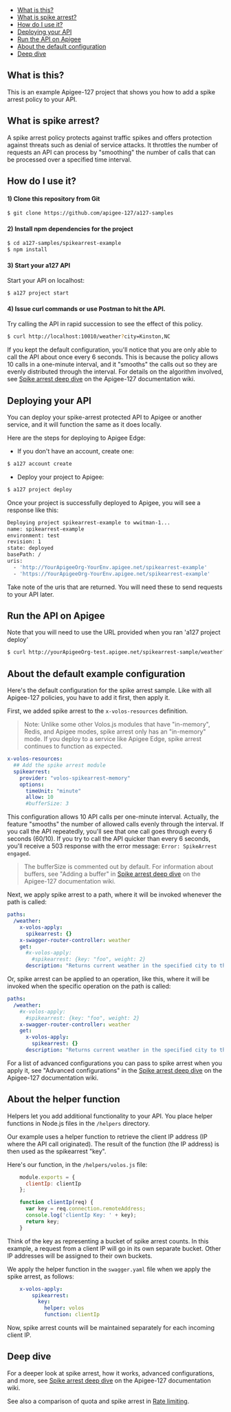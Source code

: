 
* [What is this?](#whatisthis)
* [What is spike arrest?](#whatis)
* [How do I use it?](#howdo)
* [Deploying your API](#deploy)
* [Run the API on Apigee](#runapigee)
* [About the default configuration](#abouthe)
* [Deep dive](#deepdive)

## <a name="whatisthis"></a>What is this?

This is an example Apigee-127 project that shows you how to add a spike arrest policy to your API. 

## <a name="whatis"></a>What is spike arrest?

A spike arrest policy protects against traffic spikes and offers protection against threats such as denial of service attacks. It throttles the number of requests an API can process by "smoothing" the number of calls that can be processed over a specified time interval. 

## <a name="howdo"></a>How do I use it?

#### 1) Clone this repository from Git
```bash 
$ git clone https://github.com/apigee-127/a127-samples
```

#### 2) Install npm dependencies for the project
```bash
$ cd a127-samples/spikearrest-example
$ npm install
```

#### 3) Start your a127 API

Start your API on localhost:
```bash
$ a127 project start
```

#### 4) Issue curl commands or use Postman to hit the API.

Try calling the API in rapid succession to see the effect of this policy.

```bash
$ curl http://localhost:10010/weather?city=Kinston,NC
```

If you kept the default configuration, you'll notice that you are only able to call the API about once every 6 seconds. This is because the policy allows 10 calls in a one-minute interval, and it "smooths" the calls out so they are evenly distributed through the interval. For details on the algorithm involved, see [Spike arrest deep dive](https://github.com/apigee-127/a127-documentation/wiki/Spike-arrest-deep-dive) on the Apigee-127 documentation wiki.

## <a name="deploy"></a>Deploying your API

You can deploy your spike-arrest protected API to Apigee or another service, and it will function the same as it does locally. 

Here are the steps for deploying to Apigee Edge:

- If you don't have an account, create one:
```bash
$ a127 account create
```

- Deploy your project to Apigee:
```bash
$ a127 project deploy
```
Once your project is successfully deployed to Apigee, you will see a response like this:
```bash
Deploying project spikearrest-example to wwitman-1...
name: spikearrest-example
environment: test
revision: 1
state: deployed
basePath: /
uris:
  - 'http://YourApigeeOrg-YourEnv.apigee.net/spikearrest-example'
  - 'https://YourApigeeOrg-YourEnv.apigee.net/spikearrest-example'
```
Take note of the uris that are returned. You will need these to send requests to your API later.

## <a name="runapigee"></a>Run the API on Apigee

Note that you will need to use the URL provided when you ran 'a127 project deploy'

```bash
$ curl http://yourApigeeOrg-test.apigee.net/spikearrest-sample/weather?city=Kinston,NC
```

## <a name="aboutthe"></a>About the default example configuration

Here's the default configuration for the spike arrest sample. Like with all Apigee-127 policies, you have to add it first, then apply it. 

First, we added spike arrest to the `x-volos-resources` definition. 

>Note: Unlike some other Volos.js modules that have "in-memory", Redis, and Apigee modes, spike arrest only has an "in-memory" mode. If you deploy to a service like Apigee Edge, spike arrest continues to function as expected.

````yaml
x-volos-resources:
  ## Add the spike arrest module
  spikearrest:
    provider: "volos-spikearrest-memory"
    options:
      timeUnit: "minute"
      allow: 10
      #bufferSize: 3
````

This configuration allows 10 API calls per one-minute interval. Actually, the feature "smooths" the number of allowed calls evenly through the interval. If you call the API repeatedly, you'll see that one call goes through every 6 seconds (60/10). If you try to call the API quicker than every 6 seconds, you'll receive a 503 response with the error message: `Error: SpikeArrest engaged`. 

>The bufferSize is commented out by default. For information about buffers, see "Adding a buffer" in [Spike arrest deep dive](https://github.com/apigee-127/a127-documentation/wiki/Spike-arrest-deep-dive) on the Apigee-127 documentation wiki.  

Next, we apply spike arrest to a path, where it will be invoked whenever the path is called:

````yaml
paths:
  /weather:
    x-volos-apply:
      spikearrest: {}
    x-swagger-router-controller: weather
    get:
      #x-volos-apply:
        #spikearrest: {key: "foo", weight: 2}
      description: "Returns current weather in the specified city to the caller"
````

Or, spike arrest can be applied to an operation, like this, where it will be invoked when the specific operation on the path is called:

````yaml
paths:
  /weather:
    #x-volos-apply:
      #spikearrest: {key: "foo", weight: 2}
    x-swagger-router-controller: weather
    get:
      x-volos-apply:
        spikearrest: {}
      description: "Returns current weather in the specified city to the caller"
````

For a list of advanced configurations you can pass to spike arrest when you apply it, see "Advanced configurations" in the [Spike arrest deep dive](https://github.com/apigee-127/a127-documentation/wiki/Spike-arrest-deep-dive) on the Apigee-127 documentation wiki. 

## <a name="aboutthe"></a>About the helper function

Helpers let you add additional functionality to your API. You place helper functions in Node.js files in the `/helpers` directory. 

Our example uses a helper function to retrieve the client IP address (IP where the API call originated). The result of the function (the IP address) is then used as the spikearrest "key". 

Here's our function, in the `/helpers/volos.js` file:

```javascript
    module.exports = {
      clientIp: clientIp
    };

    function clientIp(req) {
      var key = req.connection.remoteAddress;
      console.log('clientIp Key: ' + key);
      return key;
    }
```

Think of the key as representing a bucket of spike arrest counts. In this example, a request from a client IP will go in its own separate bucket. Other IP addresses will be assigned to their own buckets.

We apply the helper function in the `swagger.yaml` file when we apply the spike arrest, as follows:

``` yaml
    x-volos-apply:
        spikearrest:
          key:
            helper: volos
            function: clientIp
```

Now, spike arrest counts will be maintained separately for each incoming client IP.

## Deep dive

For a deeper look at spike arrest, how it works, advanced configurations, and more, see [Spike arrest deep dive](https://github.com/apigee-127/a127-documentation/wiki/Spike-arrest-deep-dive) on the Apigee-127 documentation wiki. 

See also a comparison of quota and spike arrest in [Rate limiting](https://github.com/apigee-127/a127-documentation/wiki/Rate-limiting-comparison.md).






